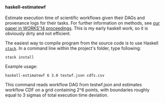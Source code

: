 #### haskell-estimatewf

Estimate execution time of scientific workflows given their DAGs and provenance logs for their tasks.
For further information on methods, see [our paper in WORKS'14 proceedings](http://dl.acm.org/citation.cfm?id=2691177).
This is my early haskell work, so it is obviously dirty and not efficient.

The easiest way to compile program from the source code is to use Haskell
[`stack`](http://docs.haskellstack.org/en/stable/README.html).
In a command line within the project's folder, type following:
```
stack install
```
Example usage:
```
haskell-estimatewf 6 3.0 testwf.json cdfs.csv
```
This command reads workflow DAG from testwf.json
and estimates workflow CDF on a grid containing 2^6 points,
with boundaries roughly equal to 3 sigmas of total execution time deviation.
